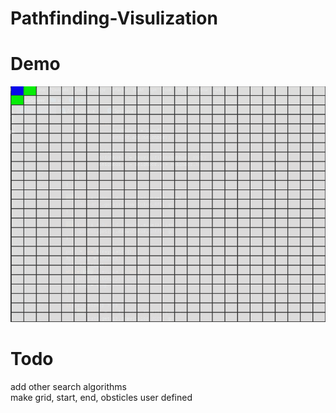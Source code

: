 # Pathfinding-Visulization

# Demo
![Pathfinding-Visulization](demo/demo.gif)

# Todo 
add other search algorithms  
make grid, start, end, obsticles user defined

